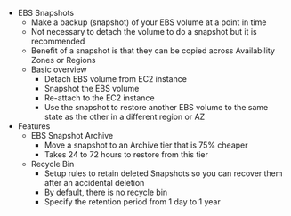 - EBS Snapshots
	- Make a backup (snapshot) of your EBS volume at a point in time
	- Not necessary to detach the volume to do a snapshot but it is recommended
	- Benefit of a snapshot is that they can be copied across Availability Zones or Regions
	- Basic overview
		- Detach EBS volume from EC2 instance
		- Snapshot the EBS volume
		- Re-attach to the EC2 instance
		- Use the snapshot to restore another EBS volume to the same state as the other in a different region or AZ
- Features
	- EBS Snapshot Archive
		- Move a snapshot to an Archive tier that is 75% cheaper
		- Takes 24 to 72 hours to restore from this tier
	- Recycle Bin
		- Setup rules to retain deleted Snapshots so you can recover them after an accidental deletion
		- By default, there is no recycle bin
		- Specify the retention period from 1 day to 1 year